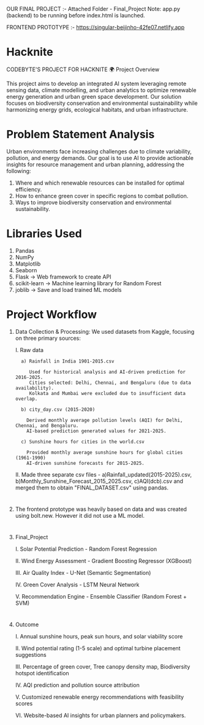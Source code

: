 OUR FINAL PROJECT :-  Attached Folder - Final_Project
Note: app.py (backend) to be running before index.html is launched. 

FRONTEND PROTOTYPE :- https://singular-beijinho-42fe07.netlify.app

# Hacknite
CODEBYTE'S PROJECT FOR HACKNITE
🌍 Project Overview

This project aims to develop an integrated AI system leveraging remote sensing data, climate modelling, and urban analytics to optimize renewable energy generation and urban green space development. Our solution focuses on biodiversity conservation and environmental sustainability while harmonizing energy grids, ecological habitats, and urban infrastructure.

# Problem Statement Analysis

Urban environments face increasing challenges due to climate variability, pollution, and energy demands. Our goal is to use AI to provide actionable insights for resource management and urban planning, addressing the following:
1. Where and which renewable resources can be installed for optimal efficiency.
2. How to enhance green cover in specific regions to combat pollution.
3. Ways to improve biodiversity conservation and environmental sustainability.

# Libraries Used 

1. Pandas
2. NumPy
3. Matplotlib
4. Seaborn
5. Flask → Web framework to create API
6. scikit-learn → Machine learning library for Random Forest
7. joblib → Save and load trained ML models


# Project Workflow

1. Data Collection & Processing:
   We used datasets from Kaggle, focusing on three primary sources:


     I. Raw data
        
         a) Rainfall in India 1901-2015.csv
      
            Used for historical analysis and AI-driven prediction for 2016-2025.
            Cities selected: Delhi, Chennai, and Bengaluru (due to data availability).
            Kolkata and Mumbai were excluded due to insufficient data overlap.

         b) city_day.csv (2015-2020) 

           Derived monthly average pollution levels (AQI) for Delhi, Chennai, and Bengaluru.
           AI-based prediction generated values for 2021-2025.

         c) Sunshine hours for cities in the world.csv 

           Provided monthly average sunshine hours for global cities (1961-1990)
           AI-driven sunshine forecasts for 2015-2025.
  
     II. Made three separate csv files - a)Rainfall_updated(2015-2025).csv, b)Monthly_Sunshine_Forecast_2015_2025.csv, c)AQI(dcb).csv and merged them to                        obtain "FINAL_DATASET.csv" using pandas.

#
2. The frontend prototype was heavily based on data and was created using bolt.new. However it did not use a ML model.

#
3. Final_Project
   
      I. Solar Potential Prediction - Random Forest Regression

     II. Wind Energy Assessment - Gradient Boosting Regressor (XGBoost)
  
     III. Air Quality Index - U-Net (Semantic Segmentation)

     IV. Green Cover Analysis - LSTM Neural Network

     V. Recommendation Engine - Ensemble Classifier (Random Forest + SVM)

#
4. Outcome
   
      I. Annual sunshine hours, peak sun hours, and solar viability score
   
      II. Wind potential rating (1-5 scale) and optimal turbine placement suggestions
   
      III. Percentage of green cover, Tree canopy density map, Biodiversity hotspot identification
   
      IV. AQI prediction and pollution source attribution
   
      V. Customized renewable energy recommendations with feasibility scores
   
      VI. Website-based AI insights for urban planners and policymakers.

   
   

